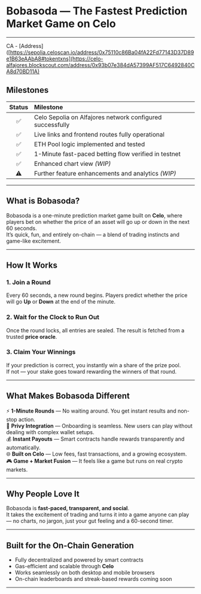 # **Bobasoda — The Fastest Prediction Market Game on Celo**
---
CA - [Address]([https://sepolia.celoscan.io/address/0x75110c86Ba04fA22Fd77143D37D89e1B63eAAbA8#tokentxns](https://celo-alfajores.blockscout.com/address/0x93b07e384dA57399AF517C6492840CA8d70BD11A)
## **Milestones**

| Status | Milestone |
|:------:|:-----------|
| ✅| Celo Sepolia on Alfajores network configured successfully |
| ✅| Live links and frontend routes fully operational |
| ✅| ETH Pool logic implemented and tested |
| ✅| 1-Minute fast-paced betting flow verified in testnet |
| ✅| Enhanced chart view *(WIP)* |
| ⚠️| Further feature enhancements and analytics *(WIP)* |

---

## **What is Bobasoda?**
Bobasoda is a one-minute prediction market game built on **Celo**, where players bet on whether the price of an asset will go up or down in the next 60 seconds.  
It’s quick, fun, and entirely on-chain — a blend of trading instincts and game-like excitement.

---

## **How It Works**

### **1. Join a Round**
Every 60 seconds, a new round begins. Players predict whether the price will go **Up** or **Down** at the end of the minute.

### **2. Wait for the Clock to Run Out**
Once the round locks, all entries are sealed. The result is fetched from a trusted **price oracle**.

### **3. Claim Your Winnings**
If your prediction is correct, you instantly win a share of the prize pool.  
If not — your stake goes toward rewarding the winners of that round.

---

## **What Makes Bobasoda Different**

⚡ **1-Minute Rounds** — No waiting around. You get instant results and non-stop action.  
🧩 **Privy Integration** — Onboarding is seamless. New users can play without dealing with complex wallet setups.  
💰 **Instant Payouts** — Smart contracts handle rewards transparently and automatically.  
🌐 **Built on Celo** — Low fees, fast transactions, and a growing ecosystem.  
🎮 **Game + Market Fusion** — It feels like a game but runs on real crypto markets.

---

## **Why People Love It**
Bobasoda is **fast-paced, transparent, and social**.  
It takes the excitement of trading and turns it into a game anyone can play — no charts, no jargon, just your gut feeling and a 60-second timer.

---

## **Built for the On-Chain Generation**

- Fully decentralized and powered by smart contracts  
- Gas-efficient and scalable through **Celo**  
- Works seamlessly on both desktop and mobile browsers  
- On-chain leaderboards and streak-based rewards coming soon

---


